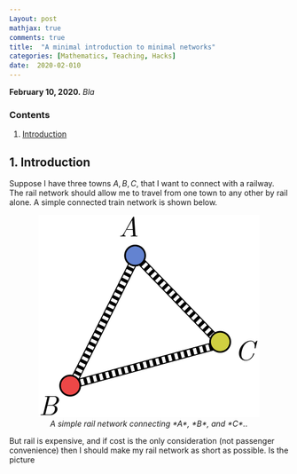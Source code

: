 ```yaml
---
Layout: post
mathjax: true
comments: true
title:  "A minimal introduction to minimal networks"
categories: [Mathematics, Teaching, Hacks]
date:  2020-02-010
---
```


**February 10, 2020.** *Bla*

### Contents

1. <a href="#sec-1">Introduction</a>

## 1. Introduction <a id="sec-1" name="sec-1"></a>

Suppose I have three towns $A, B, C$, that I want to connect with a
railway.
The rail network should allow me to travel from one town to any other
by rail alone.
A simple connected train network is shown below.

<figure>
    <div style="text-align:center"><img src ="/images/posts/steiner1.png"/>
		    <figcaption><i>A simple rail network connecting *A*, *B*,
    and *C*..</i></figcaption>
	</div>
	</figure>
	
But rail is expensive, and if cost is the only consideration (not
passenger convenience) then I should make my rail network as short as
possible.
Is the picture
